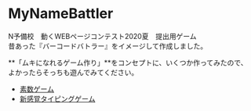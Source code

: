 # MyNameBattler
N予備校　動くWEBページコンテスト2020夏　提出用ゲーム  
昔あった『バーコードバトラー』をイメージして作成しました。  
  
**「ムキになれるゲーム作り」**をコンセプトに、いくつか作ってみたので、
よかったらそっちも遊んでみてください。  
  
- [素数ゲーム](https://mtmtp.github.io/NumDivider/)
- [新感覚タイピングゲーム](https://mtmtp.github.io/TypingSniper/)
